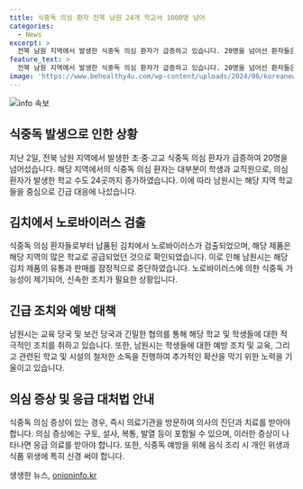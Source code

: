 ```yaml
---
title: 식중독 의심 환자 전북 남원 24개 학교서 1000명 넘어
categories:
  - News
excerpt: >
  전북 남원 지역에서 발생한 식중독 의심 환자가 급증하고 있습니다. 20명을 넘어선 환자들은 주로 학생과 교직원으로, 환자가 발생한 초·중·고교 수도 24곳으로 늘어났습니다. 김치에서 노로바이러스가 검출되어 해당 제품의 유통과 판매가 잠정 중단되었습니다. 이로써 남원시는 신속한 대응 조치를 취하고 있습니다. 관련 소식은 KBS뉴스를 통해 지속적으로 업데이트됩니다. (150자)
feature_text: >
  전북 남원 지역에서 발생한 식중독 의심 환자가 급증하고 있습니다. 20명을 넘어선 환자들은 주로 학생과 교직원으로, 환자가 발생한 초·중·고교 수도 24곳으로 늘어났습니다. 김치에서 노로바이러스가 검출되어 해당 제품의 유통과 판매가 잠정 중단되었습니다. 이로써 남원시는 신속한 대응 조치를 취하고 있습니다. 관련 소식은 KBS뉴스를 통해 지속적으로 업데이트됩니다. (150자)
image: 'https://www.behealthy4u.com/wp-content/uploads/2024/06/koreanews.jpg'
---
```


<p><img src="https://www.behealthy4u.com/wp-content/uploads/2024/06/koreanews.jpg" alt="info 속보" /></p>

<h2 data-ke-size="size26">식중독 발생으로 인한 상황</h2>

<p data-ke-size="size16">지난 2일, 전북 남원 지역에서 발생한 초·중·고교 식중독 의심 환자가 급증하여 20명을 넘어섰습니다. 해당 지역에서의 식중독 의심 환자는 대부분이 학생과 교직원으로, 의심 환자가 발생한 학교 수도 24곳까지 증가하였습니다. 이에 따라 남원시는 해당 지역 학교들을 중심으로 긴급 대응에 나섰습니다.</p>

<h2 data-ke-size="size26">김치에서 노로바이러스 검출</h2>

<p data-ke-size="size16">식중독 의심 환자들로부터 납품된 김치에서 노로바이러스가 검출되었으며, 해당 제품은 해당 지역의 많은 학교로 공급되었던 것으로 확인되었습니다. 이로 인해 남원시는 해당 김치 제품의 유통과 판매를 잠정적으로 중단하였습니다. 노로바이러스에 의한 식중독 가능성이 제기되어, 신속한 조치가 필요한 상황입니다.</p>

<h2 data-ke-size="size26">긴급 조치와 예방 대책</h2>

<p data-ke-size="size16">남원시는 교육 당국 및 보건 당국과 긴밀한 협의를 통해 해당 학교 및 학생들에 대한 적극적인 조치를 취하고 있습니다. 또한, 남원시는 학생들에 대한 예방 조치 및 교육, 그리고 관련된 학교 및 시설의 철저한 소독을 진행하여 추가적인 확산을 막기 위한 노력을 기울이고 있습니다.</p>

<h2 data-ke-size="size26">의심 증상 및 응급 대처법 안내</h2>

<p data-ke-size="size16">식중독 의심 증상이 있는 경우, 즉시 의료기관을 방문하여 의사의 진단과 치료를 받아야 합니다. 의심 증상에는 구토, 설사, 복통, 발열 등이 포함될 수 있으며, 이러한 증상이 나타나면 응급 의료를 받아야 합니다. 또한, 식중독 예방을 위해 음식 조리 시 개인 위생과 식품 위생에 특히 신경 써야 합니다.</p>
생생한 뉴스, <a href="https://onioninfo.kr" rel="dofollow">onioninfo.kr</a>


